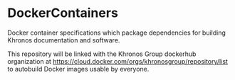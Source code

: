 # DockerContainers

Docker container specifications which package dependencies for building
Khronos documentation and software.

This repository will be linked with the Khronos Group dockerhub organization
at https://cloud.docker.com/orgs/khronosgroup/repository/list to autobuild
Docker images usable by everyone.
